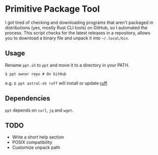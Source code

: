 # Primitive Package Tool

I got tired of checking and downloading programs that aren't packaged in distributions (yes, mostly Rust CLI tools) on GitHub, so I automated the process. This script checks for the latest releases in a repository, allows you to download a binary file and unpack it into `~/.local/bin`. 

## Usage

Rename `ppt.sh` to `ppt` and move it to a directory in your PATH.

`$ ppt owner repo # On GitHub`

e.g. `$ ppt astral-sh ruff` will install or update [ruff](https://github.com/astral-sh/ruff).

## Dependencies

`ppt` depends on `curl`, `jq` and `wget`.

## TODO

- Write a short help section
- POSIX compatibility
- Customize unpack path
